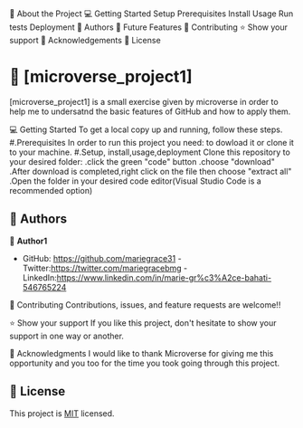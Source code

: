 <a name="readme-top"></a>
<!-- TABLE OF CONTENTS -->
📖 About the Project
💻 Getting Started
Setup
Prerequisites
Install
Usage
Run tests
Deployment
👥 Authors
🔭 Future Features
🤝 Contributing
⭐️ Show your support
🙏 Acknowledgements
📝 License
<!-- PROJECT DESCRIPTION -->
# 📖 [microverse_project1] 
[microverse_project1] is a small exercise given by microverse in order to help me to undersatnd the basic features of GitHub and how to apply them.
<!-- GETTING STARTED -->
💻 Getting Started
To get a local copy up and running, follow these steps.
#.Prerequisites
In order to run this project you need: to dowload it or clone it to your machine.
#.Setup, install,usage,deployment
Clone this repository to your desired folder:
.click the green "code" button
.choose "download"
.After download is completed,right click on the file then choose "extract all"
.Open the folder in your desired code editor(Visual Studio Code is a recommended option)
<!-- AUTHORS -->
## 👥 Authors <a name="authors"></a>
👤 **Author1**
- GitHub: https://github.com/mariegrace31
-Twitter:https://twitter.com/mariegracebmg
-LinkedIn:https://www.linkedin.com/in/marie-gr%c3%A2ce-bahati-546765224
<!-- CONTRIBUTIONS -->
🤝 Contributing
Contributions, issues, and feature requests are welcome!!
<!-- SUPPORT -->
⭐️ Show your support
If you like this project, don't hesitate to show your support in one way or another.
<!-- ACKNOWLEGMENTS-->
🙏 Acknowledgments
I would like to thank Microverse for giving me this opportunity and you too for the time you took going through this project.
<!-- LICENSE -->
## 📝 License <a name="license"></a>
This project is [MIT](./LICENSE) licensed.
